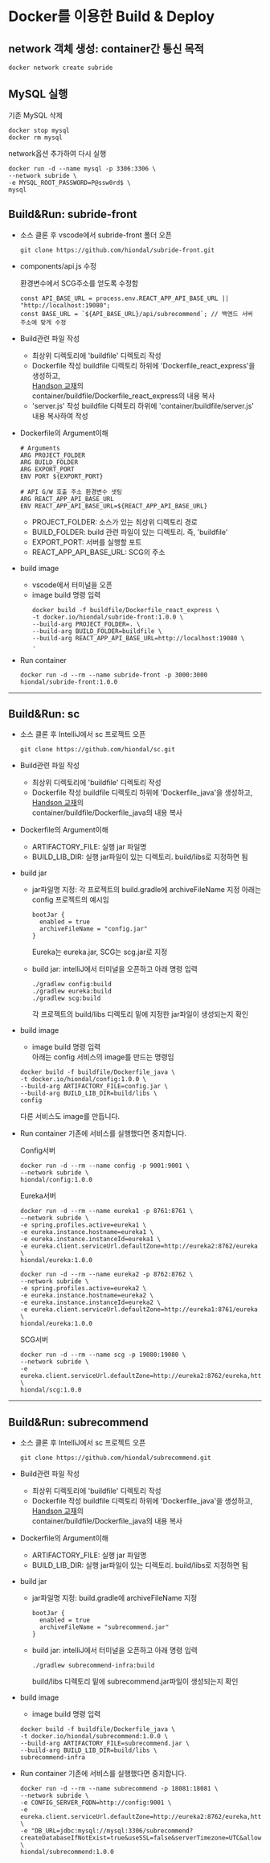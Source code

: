 # Docker를 이용한 Build & Deploy

## network 객체 생성: container간 통신 목적  
  ```
  docker network create subride
  ```

## MySQL 실행  
기존 MySQL 삭제  
```
docker stop mysql
docker rm mysql
```

network옵션 추가하여 다시 실행  
```
docker run -d --name mysql -p 3306:3306 \
--network subride \
-e MYSQL_ROOT_PASSWORD=P@ssw0rd$ \
mysql
```   

## Build&Run: subride-front
- 소스 클론 후 vscode에서 subride-front 폴더 오픈    
  ```
  git clone https://github.com/hiondal/subride-front.git
  ```
- components/api.js 수정

  환경변수에서 SCG주소를 얻도록 수정함  
  ```
  const API_BASE_URL = process.env.REACT_APP_API_BASE_URL || "http://localhost:19080";
  const BASE_URL = `${API_BASE_URL}/api/subrecommend`; // 백엔드 서버 주소에 맞게 수정

  ```

- Build관련 파일 작성  
  - 최상위 디렉토리에 'buildfile' 디렉토리 작성  
  - Dockerfile 작성
    buildfile 디렉토리 하위에 'Dockerfile_react_express'을 생성하고,  
    [Handson 교재](https://github.com/cna-bootcamp/cna-handson.git)의  
    container/buildfile/Dockerfile_react_express의 내용 복사
  - 'server.js' 작성
    buildfile 디렉토리 하위에 'container/buildfile/server.js' 내용 복사하여 작성   

- Dockerfile의 Argument이해  
  ```
  # Arguments
  ARG PROJECT_FOLDER
  ARG BUILD_FOLDER
  ARG EXPORT_PORT
  ENV PORT ${EXPORT_PORT}

  # API G/W 호출 주소 환경변수 셋팅 
  ARG REACT_APP_API_BASE_URL
  ENV REACT_APP_API_BASE_URL=${REACT_APP_API_BASE_URL}
  ```

  - PROJECT_FOLDER: 소스가 있는 최상위 디렉토리 경로
  - BUILD_FOLDER: build 관련 파일이 있는 디렉토리. 즉, 'buildfile'
  - EXPORT_PORT: 서버를 실행할 포트
  - REACT_APP_API_BASE_URL: SCG의 주소

- build image
  - vscode에서 터미널을 오픈  
  - image build 명령 입력  
    ```
    docker build -f buildfile/Dockerfile_react_express \
    -t docker.io/hiondal/subride-front:1.0.0 \
    --build-arg PROJECT_FOLDER=. \
    --build-arg BUILD_FOLDER=buildfile \
    --build-arg REACT_APP_API_BASE_URL=http://localhost:19080 \
    .
    ```
- Run container
  ```
  docker run -d --rm --name subride-front -p 3000:3000 hiondal/subride-front:1.0.0
  ```

---

## Build&Run: sc
- 소스 클론 후 IntelliJ에서 sc 프로젝트 오픈  
  ```
  git clone https://github.com/hiondal/sc.git
  ```
  
- Build관련 파일 작성  
  - 최상위 디렉토리에 'buildfile' 디렉토리 작성  
  - Dockerfile 작성
    buildfile 디렉토리 하위에 'Dockerfile_java'을 생성하고,  
    [Handson 교재](https://github.com/cna-bootcamp/cna-handson.git)의  
    container/buildfile/Dockerfile_java의 내용 복사
  
- Dockerfile의 Argument이해
  - ARTIFACTORY_FILE: 실행 jar 파일명  
  - BUILD_LIB_DIR: 실행 jar파일이 있는 디렉토리. build/libs로 지정하면 됨  

- build jar
  - jar파일명 지정: 각 프로젝트의 build.gradle에 archiveFileName 지정
    아래는 config 프로젝트의 예시임     
    ```
    bootJar {
      enabled = true
      archiveFileName = "config.jar"
    }
    ```
    Eureka는 eureka.jar, SCG는 scg.jar로 지정  

  - build jar: intelliJ에서 터미널을 오픈하고 아래 명령 입력   
    ```
    ./gradlew config:build
    ./gradlew eureka:build
    ./gradlew scg:build
    ```

    각 프로젝트의 build/libs 디렉토리 밑에 지정한 jar파일이 생성되는지 확인   

- build image
  - image build 명령 입력  
  아래는 config 서비스의 image를 만드는 명령임  
  ```
  docker build -f buildfile/Dockerfile_java \
  -t docker.io/hiondal/config:1.0.0 \
  --build-arg ARTIFACTORY_FILE=config.jar \
  --build-arg BUILD_LIB_DIR=build/libs \
  config
  ```
  다른 서비스도 image를 만듭니다.   

- Run container
  기존에 서비스를 실행했다면 중지합니다.  

  Config서버
  ```
  docker run -d --rm --name config -p 9001:9001 \
  --network subride \
  hiondal/config:1.0.0
  ```

  Eureka서버
  ```
  docker run -d --rm --name eureka1 -p 8761:8761 \
  --network subride \
  -e spring.profiles.active=eureka1 \
  -e eureka.instance.hostname=eureka1 \
  -e eureka.instance.instanceId=eureka1 \
  -e eureka.client.serviceUrl.defaultZone=http://eureka2:8762/eureka \
  hiondal/eureka:1.0.0
  ```
  ```
  docker run -d --rm --name eureka2 -p 8762:8762 \
  --network subride \
  -e spring.profiles.active=eureka2 \
  -e eureka.instance.hostname=eureka2 \
  -e eureka.instance.instanceId=eureka2 \
  -e eureka.client.serviceUrl.defaultZone=http://eureka1:8761/eureka \
  hiondal/eureka:1.0.0
  ```  

  SCG서버
  ```
  docker run -d --rm --name scg -p 19080:19080 \
  --network subride \
  -e eureka.client.serviceUrl.defaultZone=http://eureka2:8762/eureka,http://eureka2:8762/eureka \
  hiondal/scg:1.0.0
  ```

---

## Build&Run: subrecommend   
- 소스 클론 후 IntelliJ에서 sc 프로젝트 오픈  
  ```
  git clone https://github.com/hiondal/subrecommend.git
  ```
- Build관련 파일 작성  
  - 최상위 디렉토리에 'buildfile' 디렉토리 작성  
  - Dockerfile 작성
    buildfile 디렉토리 하위에 'Dockerfile_java'을 생성하고,  
    [Handson 교재](https://github.com/cna-bootcamp/cna-handson.git)의  
    container/buildfile/Dockerfile_java의 내용 복사
  
- Dockerfile의 Argument이해
  - ARTIFACTORY_FILE: 실행 jar 파일명  
  - BUILD_LIB_DIR: 실행 jar파일이 있는 디렉토리. build/libs로 지정하면 됨  

- build jar
  - jar파일명 지정: build.gradle에 archiveFileName 지정  
    ```
    bootJar {
      enabled = true
      archiveFileName = "subrecommend.jar"
    }
    ```
  - build jar: intelliJ에서 터미널을 오픈하고 아래 명령 입력   
    ```
    ./gradlew subrecommend-infra:build
    ```

    build/libs 디렉토리 밑에 subrecommend.jar파일이 생성되는지 확인   

- build image
  - image build 명령 입력  
  ```
  docker build -f buildfile/Dockerfile_java \
  -t docker.io/hiondal/subrecommend:1.0.0 \
  --build-arg ARTIFACTORY_FILE=subrecommend.jar \
  --build-arg BUILD_LIB_DIR=build/libs \
  subrecommend-infra
  ```

- Run container
  기존에 서비스를 실행했다면 중지합니다.  

  ```
  docker run -d --rm --name subrecommend -p 18081:18081 \
  --network subride \
  -e CONFIG_SERVER_FQDN=http://config:9001 \
  -e eureka.client.serviceUrl.defaultZone=http://eureka2:8762/eureka,http://eureka2:8762/eureka \
  -e "DB_URL=jdbc:mysql://mysql:3306/subrecommend?createDatabaseIfNotExist=true&useSSL=false&serverTimezone=UTC&allowPublicKeyRetrieval=true" \
  hiondal/subrecommend:1.0.0
  ```
